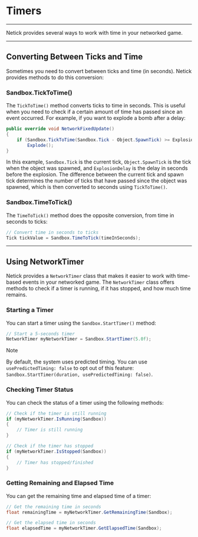 # Timers

---

Netick provides several ways to work with time in your networked game.

---

## Converting Between Ticks and Time

Sometimes you need to convert between ticks and time (in seconds). Netick provides methods to do this conversion:

### Sandbox.TickToTime()

The `TickToTime()` method converts ticks to time in seconds. This is useful when you need to check if a certain amount of time has passed since an event occurred. For example, if you want to explode a bomb after a delay:

```csharp
public override void NetworkFixedUpdate()
{
    if (Sandbox.TickToTime(Sandbox.Tick - Object.SpawnTick) >= ExplosionDelay)
        Explode();
}
```

In this example, `Sandbox.Tick` is the current tick, `Object.SpawnTick` is the tick when the object was spawned, and `ExplosionDelay` is the delay in seconds before the explosion. The difference between the current tick and spawn tick determines the number of ticks that have passed since the object was spawned, which is then converted to seconds using `TickToTime()`.

### Sandbox.TimeToTick()

The `TimeToTick()` method does the opposite conversion, from time in seconds to ticks:

```csharp
// Convert time in seconds to ticks
Tick tickValue = Sandbox.TimeToTick(timeInSeconds);
```

---

## Using NetworkTimer

Netick provides a `NetworkTimer` class that makes it easier to work with time-based events in your networked game. The `NetworkTimer` class offers methods to check if a timer is running, if it has stopped, and how much time remains.

### Starting a Timer

You can start a timer using the `Sandbox.StartTimer()` method:

```csharp
// Start a 5-seconds timer
NetworkTimer myNetworkTimer = Sandbox.StartTimer(5.0f);
```

> [!Note]
> By default, the system uses predicted timing. You can use `usePredictedTiming: false` to opt out of this feature: `Sandbox.StartTimer(duration, usePredictedTiming: false)`.

### Checking Timer Status

You can check the status of a timer using the following methods:

```csharp
// Check if the timer is still running
if (myNetworkTimer.IsRunning(Sandbox))
{
    // Timer is still running
}

// Check if the timer has stopped
if (myNetworkTimer.IsStopped(Sandbox))
{
    // Timer has stopped/finished
}
```

### Getting Remaining and Elapsed Time

You can get the remaining time and elapsed time of a timer:

```csharp
// Get the remaining time in seconds
float remainingTime = myNetworkTimer.GetRemainingTime(Sandbox);

// Get the elapsed time in seconds
float elapsedTime = myNetworkTimer.GetElapsedTime(Sandbox);
```